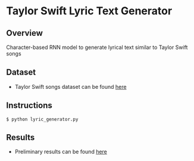# Taylor Swift Lyric Text Generator

## Overview
Character-based RNN model to generate lyrical text similar to Taylor Swift songs

## Dataset
* Taylor Swift songs dataset can be found [here](https://github.com/mikepatel/PSC/blob/master/Text%20Generation/Sing%20Like%20Taylor/data/taylor_swift_lyrics.csv)

## Instructions
```
$ python lyric_generator.py
```

## Results
* Preliminary results can be found [here](https://github.com/mikepatel/PSC/tree/master/Text%20Generation/Sing%20Like%20Taylor/Results)
